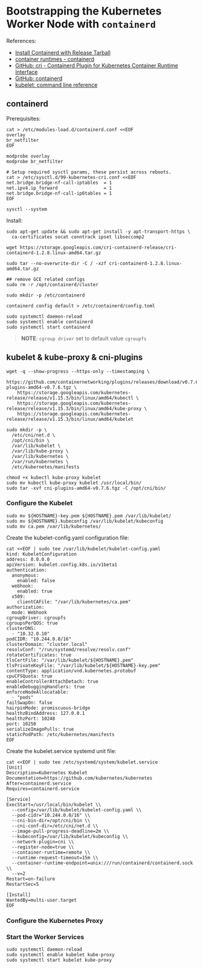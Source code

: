 # Bootstrapping the Kubernetes Worker Node with `containerd`

References:

* [Install Containerd with Release Tarball](https://github.com/containerd/cri/blob/master/docs/installation.md)
* [container runtimes - containerd](https://kubernetes.io/docs/setup/production-environment/container-runtimes/#containerd)
* [GitHub: cri - Containerd Plugin for Kubernetes Container Runtime Interface](https://github.com/containerd/cri)
* [GitHub: containerd](https://github.com/containerd/containerd)
* [kubelet: command line reference](https://kubernetes.io/docs/reference/command-line-tools-reference/kubelet/)

## containerd

Prerequisites:

```
cat > /etc/modules-load.d/containerd.conf <<EOF
overlay
br_netfilter
EOF

modprobe overlay
modprobe br_netfilter

# Setup required sysctl params, these persist across reboots.
cat > /etc/sysctl.d/99-kubernetes-cri.conf <<EOF
net.bridge.bridge-nf-call-iptables  = 1
net.ipv4.ip_forward                 = 1
net.bridge.bridge-nf-call-ip6tables = 1
EOF

sysctl --system
```

Install:

```
sudo apt-get update && sudo apt-get install -y apt-transport-https \
  ca-certificates socat conntrack ipset libseccomp2

wget https://storage.googleapis.com/cri-containerd-release/cri-containerd-1.2.8.linux-amd64.tar.gz

sudo tar --no-overwrite-dir -C / -xzf cri-containerd-1.2.8.linux-amd64.tar.gz

## remove GCE related configs
sudo rm -r /opt/containerd/cluster

sudo mkdir -p /etc/containerd

containerd config default > /etc/containerd/config.toml

sudo systemctl daemon-reload
sudo systemctl enable containerd
sudo systemctl start containerd
```

> **NOTE**: `cgroup driver` set to default value `cgroupfs`

## kubelet & kube-proxy & cni-plugins

```
wget -q --show-progress --https-only --timestamping \
    https://github.com/containernetworking/plugins/releases/download/v0.7.6/cni-plugins-amd64-v0.7.6.tgz \
    https://storage.googleapis.com/kubernetes-release/release/v1.15.3/bin/linux/amd64/kubectl \
    https://storage.googleapis.com/kubernetes-release/release/v1.15.3/bin/linux/amd64/kube-proxy \
    https://storage.googleapis.com/kubernetes-release/release/v1.15.3/bin/linux/amd64/kubelet

sudo mkdir -p \
  /etc/cni/net.d \
  /opt/cni/bin \
  /var/lib/kubelet \
  /var/lib/kube-proxy \
  /var/lib/kubernetes \
  /var/run/kubernetes \
  /etc/kubernetes/manifests

chmod +x kubectl kube-proxy kubelet
sudo mv kubectl kube-proxy kubelet /usr/local/bin/
sudo tar -xvf cni-plugins-amd64-v0.7.6.tgz -C /opt/cni/bin/
```

### Configure the Kubelet

```
sudo mv ${HOSTNAME}-key.pem ${HOSTNAME}.pem /var/lib/kubelet/
sudo mv ${HOSTNAME}.kubeconfig /var/lib/kubelet/kubeconfig
sudo mv ca.pem /var/lib/kubernetes/
```

Create the kubelet-config.yaml configuration file:

```
cat <<EOF | sudo tee /var/lib/kubelet/kubelet-config.yaml
kind: KubeletConfiguration
address: 0.0.0.0
apiVersion: kubelet.config.k8s.io/v1beta1
authentication:
  anonymous:
    enabled: false
  webhook:
    enabled: true
  x509:
    clientCAFile: "/var/lib/kubernetes/ca.pem"
authorization:
  mode: Webhook
cgroupDriver: cgroupfs
cgroupsPerQOS: true
clusterDNS:
  - "10.32.0.10"
podCIDR: "10.244.0.0/16"
clusterDomain: "cluster.local"
resolvConf: "/run/systemd/resolve/resolv.conf"
rotateCertificates: true
tlsCertFile: "/var/lib/kubelet/${HOSTNAME}.pem"
tlsPrivateKeyFile: "/var/lib/kubelet/${HOSTNAME}-key.pem"
contentType: application/vnd.kubernetes.protobuf
cpuCFSQuota: true
enableControllerAttachDetach: true
enableDebuggingHandlers: true
enforceNodeAllocatable:
  - "pods"
failSwapOn: false
hairpinMode: promiscuous-bridge
healthzBindAddress: 127.0.0.1
healthzPort: 10248
port: 10250
serializeImagePulls: true
staticPodPath: /etc/kubernetes/manifests
EOF
```

Create the kubelet.service systemd unit file:

```
cat <<EOF | sudo tee /etc/systemd/system/kubelet.service
[Unit]
Description=Kubernetes Kubelet
Documentation=https://github.com/kubernetes/kubernetes
After=containerd.service
Requires=containerd.service

[Service]
ExecStart=/usr/local/bin/kubelet \\
  --config=/var/lib/kubelet/kubelet-config.yaml \\
  --pod-cidr="10.244.0.0/16" \\
  --cni-bin-dir=/opt/cni/bin \\
  --cni-conf-dir=/etc/cni/net.d \\
  --image-pull-progress-deadline=2m \\
  --kubeconfig=/var/lib/kubelet/kubeconfig \\
  --network-plugin=cni \\
  --register-node=true \\
  --container-runtime=remote \\
  --runtime-request-timeout=15m \\
  --container-runtime-endpoint=unix:///run/containerd/containerd.sock \\
  --v=2
Restart=on-failure
RestartSec=5

[Install]
WantedBy=multi-user.target
EOF
```

### Configure the Kubernetes Proxy

### Start the Worker Services

```
sudo systemctl daemon-reload
sudo systemctl enable kubelet kube-proxy
sudo systemctl start kubelet kube-proxy
```
